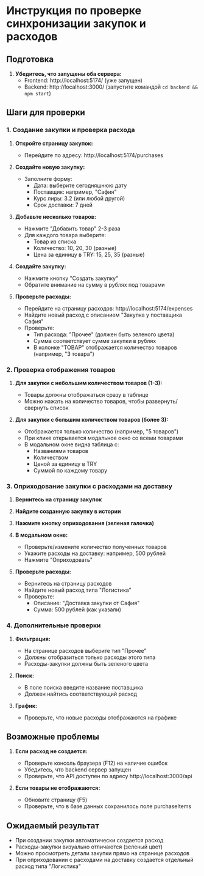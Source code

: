 # Инструкция по проверке синхронизации закупок и расходов

## Подготовка

1. **Убедитесь, что запущены оба сервера:**
   - Frontend: http://localhost:5174/ (уже запущен)
   - Backend: http://localhost:3000/ (запустите командой `cd backend && npm start`)

## Шаги для проверки

### 1. Создание закупки и проверка расхода

1. **Откройте страницу закупок:**
   - Перейдите по адресу: http://localhost:5174/purchases

2. **Создайте новую закупку:**
   - Заполните форму:
     - Дата: выберите сегодняшнюю дату
     - Поставщик: например, "Сафия"
     - Курс лиры: 3.2 (или любой другой)
     - Срок доставки: 7 дней
   
3. **Добавьте несколько товаров:**
   - Нажмите "Добавить товар" 2-3 раза
   - Для каждого товара выберите:
     - Товар из списка
     - Количество: 10, 20, 30 (разные)
     - Цена за единицу в TRY: 15, 25, 35 (разные)

4. **Создайте закупку:**
   - Нажмите кнопку "Создать закупку"
   - Обратите внимание на сумму в рублях под товарами

5. **Проверьте расходы:**
   - Перейдите на страницу расходов: http://localhost:5174/expenses
   - Найдите новый расход с описанием "Закупка у поставщика Сафия"
   - Проверьте:
     - Тип расхода: "Прочее" (должен быть зеленого цвета)
     - Сумма соответствует сумме закупки в рублях
     - В колонке "ТОВАР" отображается количество товаров (например, "3 товара")

### 2. Проверка отображения товаров

1. **Для закупки с небольшим количеством товаров (1-3):**
   - Товары должны отображаться сразу в таблице
   - Можно нажать на количество товаров, чтобы развернуть/свернуть список

2. **Для закупки с большим количеством товаров (более 3):**
   - Отображается только количество (например, "5 товаров")
   - При клике открывается модальное окно со всеми товарами
   - В модальном окне видна таблица с:
     - Названиями товаров
     - Количеством
     - Ценой за единицу в TRY
     - Суммой по каждому товару

### 3. Оприходование закупки с расходами на доставку

1. **Вернитесь на страницу закупок**

2. **Найдите созданную закупку в истории**

3. **Нажмите кнопку оприходования (зеленая галочка)**

4. **В модальном окне:**
   - Проверьте/измените количество полученных товаров
   - Укажите расходы на доставку: например, 500 рублей
   - Нажмите "Оприходовать"

5. **Проверьте расходы:**
   - Вернитесь на страницу расходов
   - Найдите новый расход типа "Логистика"
   - Проверьте:
     - Описание: "Доставка закупки от Сафия"
     - Сумма: 500 рублей (как указали)

### 4. Дополнительные проверки

1. **Фильтрация:**
   - На странице расходов выберите тип "Прочее"
   - Должны отобразиться только расходы этого типа
   - Расходы-закупки должны быть зеленого цвета

2. **Поиск:**
   - В поле поиска введите название поставщика
   - Должен найтись соответствующий расход

3. **График:**
   - Проверьте, что новые расходы отображаются на графике

## Возможные проблемы

1. **Если расход не создается:**
   - Проверьте консоль браузера (F12) на наличие ошибок
   - Убедитесь, что backend сервер запущен
   - Проверьте, что API доступен по адресу http://localhost:3000/api

2. **Если товары не отображаются:**
   - Обновите страницу (F5)
   - Проверьте, что в базе данных сохранилось поле purchaseItems

## Ожидаемый результат

- При создании закупки автоматически создается расход
- Расходы-закупки визуально отличаются (зеленый цвет)
- Можно просмотреть детали закупки прямо на странице расходов
- При оприходовании с расходами на доставку создается отдельный расход типа "Логистика" 